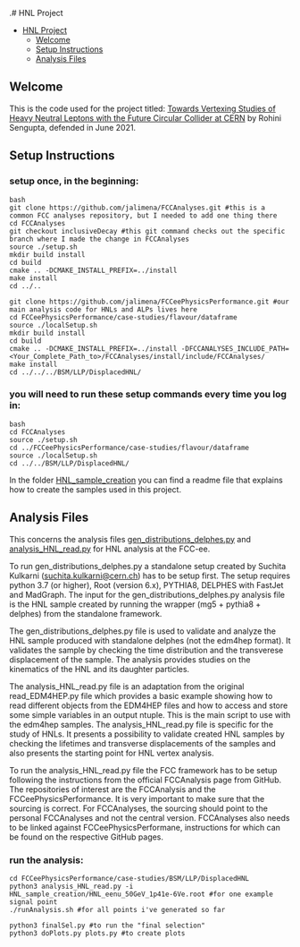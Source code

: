 .# HNL Project

- [HNL Project](#hnl-project)
  * [Welcome](#welcome)
  * [Setup Instructions](#setup-instructions)
  * [Analysis Files](#analysis-files)

## Welcome
This is the code used for the project titled: [Towards Vertexing Studies of Heavy Neutral Leptons with the Future Circular Collider at CERN](http://urn.kb.se/resolve?urn=urn:nbn:se:uu:diva-444997) by Rohini Sengupta, defended in June 2021.

## Setup Instructions

### setup once, in the beginning:
```
bash
git clone https://github.com/jalimena/FCCAnalyses.git #this is a common FCC analyses repository, but I needed to add one thing there
cd FCCAnalyses
git checkout inclusiveDecay #this git command checks out the specific branch where I made the change in FCCAnalyses
source ./setup.sh
mkdir build install
cd build
cmake .. -DCMAKE_INSTALL_PREFIX=../install
make install
cd ../..

git clone https://github.com/jalimena/FCCeePhysicsPerformance.git #our main analysis code for HNLs and ALPs lives here
cd FCCeePhysicsPerformance/case-studies/flavour/dataframe
source ./localSetup.sh
mkdir build install
cd build
cmake .. -DCMAKE_INSTALL_PREFIX=../install -DFCCANALYSES_INCLUDE_PATH=<Your_Complete_Path_to>/FCCAnalyses/install/include/FCCAnalyses/
make install
cd ../../../BSM/LLP/DisplacedHNL/
```

### you will need to run these setup commands every time you log in:
```
bash
cd FCCAnalyses
source ./setup.sh
cd ../FCCeePhysicsPerformance/case-studies/flavour/dataframe
source ./localSetup.sh
cd ../../BSM/LLP/DisplacedHNL/
```

In the folder [HNL_sample_creation](HNL_sample_creation) you can find a readme file that explains how to create the samples used in this project. 

## Analysis Files
This concerns the analysis files [gen_distributions_delphes.py](gen_distributions_delphes.py) and [analysis_HNL_read.py](analysis_HNL_read.py) for HNL analysis at the FCC-ee.

To run gen_distributions_delphes.py a standalone setup created by Suchita Kulkarni (suchita.kulkarni@cern.ch) has to be setup first.
The setup requires python 3.7 (or higher), Root (version 6.x), PYTHIA8, DELPHES with FastJet and MadGraph.
The input for the gen_distributions_delphes.py analysis file is the HNL sample created by running the wrapper (mg5 + pythia8 + delphes)
from the standalone framework.

The gen_distributions_delphes.py file is used to validate and analyze the HNL sample produced with standalone delphes (not the edm4hep format). It validates the sample by checking the time
distribution and the transverese displacement of the sample. The analysis provides studies on the kinematics of the HNL and its
daughter particles.

The analysis_HNL_read.py file is an adaptation from the original read_EDM4HEP.py file which provides a basic example showing how to read
different objects from the EDM4HEP files and how to access and store some simple variables in an output ntuple. This is the main script to use with the edm4hep samples. The analysis_HNL_read.py
file is specific for the study of HNLs. It presents a possibility to validate created HNL samples by checking the lifetimes and transverse
displacements of the samples and also presents the starting point for HNL vertex analysis.

To run the analysis_HNL_read.py file the FCC framework has to be setup following the instructions from the official FCCAnalysis page
from GitHub. The repositories of interest are the FCCAnalysis and the FCCeePhysicsPerformance. It is very important to make sure that the
sourcing is correct. For FCCAnalyses, the sourcing should point to the personal FCCAnalyses and not the central version. FCCAnalyses also
needs to be  linked against FCCeePhysicsPerformane, instructions for which can be found on the respective GitHub pages.


### run the analysis:
```
cd FCCeePhysicsPerformance/case-studies/BSM/LLP/DisplacedHNL
python3 analysis_HNL_read.py -i HNL_sample_creation/HNL_eenu_50GeV_1p41e-6Ve.root #for one example signal point
./runAnalysis.sh #for all points i've generated so far

python3 finalSel.py #to run the "final selection"
python3 doPlots.py plots.py #to create plots
```